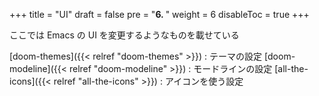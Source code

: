+++
title = "UI"
draft = false
pre = "<b>6. </b>"
weight = 6
disableToc = true
+++

ここでは Emacs の UI を変更するようなものを載せている

[doom-themes]({{< relref "doom-themes" >}})
: テーマの設定
[doom-modeline]({{< relref "doom-modeline" >}})
: モードラインの設定
[all-the-icons]({{< relref "all-the-icons" >}})
: アイコンを使う設定
